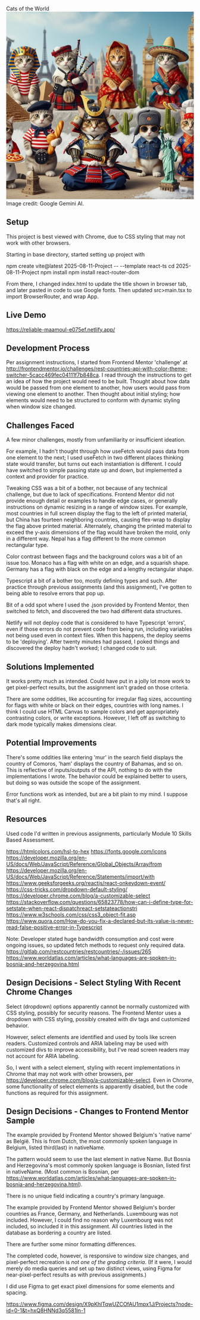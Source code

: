 Cats of the World
![Cats of the World](/image.png)
Image credit: Google Gemini AI.

## Setup

This project is best viewed with Chrome, due to CSS styling that may not work with other browsers.

Starting in base directory, started setting up project with

npm create vite@latest 2025-08-11-Project -- --template react-ts
cd 2025-08-11-Project
npm install
npm install react-router-dom

From there, I changed index.html to update the title shown in browser tab, and later pasted in code to use Google fonts.  Then updated src>main.tsx to import BrowserRouter, and wrap App.

## Live Demo

https://reliable-maamoul-e075ef.netlify.app/

## Development Process

Per assignment instructions, I started from Frontend Mentor 'challenge' at http://frontendmentor.io/challenges/rest-countries-api-with-color-theme-switcher-5cacc469fec04111f7b848ca.  I read through the instructions to get an idea of how the project would need to be built.  Thought about how data would be passed from one element to another, how users would pass from viewing one element to another.  Then thought about initial styling; how elements would need to be structured to conform with dynamic styling when window size changed.

## Challenges Faced

A few minor challenges, mostly from unfamiliarity or insufficient ideation.

For example, I hadn't thought through how useFetch would pass data from one element to the next; I used useFetch in two different places thinking state would transfer, but turns out each instantiation is different.  I could have switched to simple passing state up and down, but implemented a context and provider for practice.

Tweaking CSS was a bit of a bother, not because of any technical challenge, but due to lack of specifications.  Frontend Mentor did not provide enough detail or examples to handle edge cases, or generally instructions on dynamic resizing in a range of window sizes.  For example, most countries in full screen display the flag to the left of printed material, but China has fourteen neighboring countries, causing flex-wrap to display the flag above printed material.  Alternately, changing the printed material to exceed the y-axis dimensions of the flag would have broken the mold, only in a different way.  Nepal has a flag different to the more common rectangular type.

Color contrast between flags and the background colors was a bit of an issue too.  Monaco has a flag with white on an edge, and a squarish shape.  Germany has a flag with black on the edge and a lengthy rectangular shape.

Typescript a bit of a bother too, mostly defining types and such.  After practice through previous assignments (and this assignment), I've gotten to being able to resolve errors that pop up.

Bit of a odd spot where I used the .json provided by Frontend Mentor, then switched to fetch, and discovered the two had different data structures.

Netlify will not deploy code that is considered to have Typescript 'errors', even if those errors do not prevent code from being run, including variables not being used even in context files.  When this happens, the deploy seems to be 'deploying'.  After twenty minutes had passed, I poked things and discovered the deploy hadn't worked; I changed code to suit.

## Solutions Implemented

It works pretty much as intended.  Could have put in a jolly lot more work to get pixel-perfect results, but the assignment isn't graded on those criteria.

There are some oddities, like accounting for irregular flag sizes, accounting for flags with white or black on their edges, countries with long names.  I think I could use HTML Canvas to sample colors and get appropriately contrasting colors, or write exceptions.  However, I left off as switching to dark mode typically makes dimensions clear.

## Potential Improvements

There's some oddities like entering 'mur' in the search field displays the country of Comoros, 'ham' displays the country of Bahamas, and so on.  This is reflective of inputs/outputs of the API, nothing to do with the implementations I wrote.  The behavior could be explained better to users, but doing so was outside the scope of the assignment.

Error functions work as intended, but are a bit plain to my mind.  I suppose that's all right.

## Resources

Used code I'd written in previous assignments, particularly Module 10 Skills Based Assessment.

https://htmlcolors.com/hsl-to-hex
https://fonts.google.com/icons
https://developer.mozilla.org/en-US/docs/Web/JavaScript/Reference/Global_Objects/Array/from
https://developer.mozilla.org/en-US/docs/Web/JavaScript/Reference/Statements/import/with
https://www.geeksforgeeks.org/reactjs/react-onkeydown-event/
https://css-tricks.com/dropdown-default-styling/
https://developer.chrome.com/blog/a-customizable-select
https://stackoverflow.com/questions/65823778/how-can-i-define-type-for-setstate-when-react-dispatchreact-setstateactionstri
https://www.w3schools.com/css/css3_object-fit.asp
https://www.quora.com/How-do-you-fix-a-declared-but-its-value-is-never-read-false-positive-error-in-Typescript

Note:  Developer stated huge bandwidth consumption and cost were ongoing issues, so updated fetch methods to request only required data.
https://gitlab.com/restcountries/restcountries/-/issues/265
https://www.worldatlas.com/articles/what-languages-are-spoken-in-bosnia-and-herzegovina.html

## Design Decisions - Select Styling With Recent Chrome Changes

Select (dropdown) options apparently cannot be normally customized with CSS styling, possibly for security reasons.  The Frontend Mentor uses a dropdown with CSS styling, possibly created with div tags and customized behavior.

However, select elements are identified and used by tools like screen readers.  Customized controls and ARIA labeling may be used with customized divs to improve accessibility, but I've read screen readers may not account for ARIA labeling.

So, I went with a select element, styling with recent implementations in Chrome that may not work with other browsers, per https://developer.chrome.com/blog/a-customizable-select.  Even in Chrome, some functionality of select elements is apparently disabled, but the code functions as required for this assignment.

## Design Decisions - Changes to Frontend Mentor Sample

The example provided by Frontend Mentor showed Belgium's 'native name' as België.  This is from Dutch, the most commonly spoken language in Belgium, listed third(last) in nativeName.

The pattern would seem to use the last element in native Name.  But Bosnia and Herzegovina's most commonly spoken language is Bosnian, listed first in nativeName.  (Most common is Bosnian, per https://www.worldatlas.com/articles/what-languages-are-spoken-in-bosnia-and-herzegovina.html).

There is no unique field indicating a country's primary language.

The example provided by Frontend Mentor showed Belgium's border countries as France, Germany, and Netherlands.  Luxembourg was not included.  However, I could find no reason why Luxembourg was not included, so included it in this assignment.  All countries listed in the database as bordering a country are listed.

There are further some minor formatting differences.

The completed code, however, is responsive to window size changes, and pixel-perfect recreation is *not one of the grading criteria*.  (If it were, I would merely do media queries and set up two distinct views, using Figma for near-pixel-perfect results as with previous assignments.)

I did use Figma to get exact pixel dimensions for some elements and spacing.

https://www.figma.com/design/X9pKhlTqwUZCOfAU1mpx1J/Projects?node-id=0-1&t=hxQ8HNNd3q5581In-1